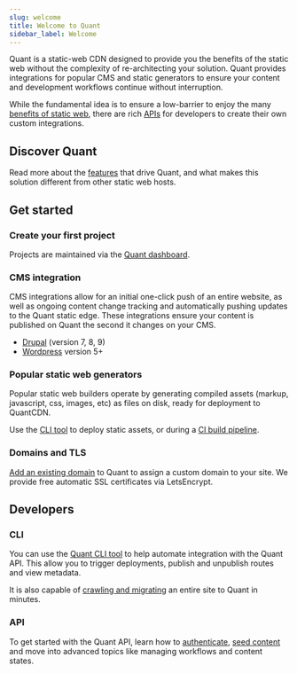 ```yaml
---
slug: welcome
title: Welcome to Quant
sidebar_label: Welcome
---
```


Quant is a static-web CDN designed to provide you the benefits of the static web without the complexity of re-architecting your solution. Quant provides integrations for popular CMS and static generators to ensure your content and development workflows continue without interruption.

While the fundamental idea is to ensure a low-barrier to enjoy the many [benefits of static web](https://www.quantcdn.io/benefits), there are rich [APIs](/docs/api/get-started) for developers to create their own custom integrations.

## Discover Quant

Read more about the [features](https://www.quantcdn.io/features) that drive Quant, and what makes this solution different from other static web hosts.


## Get started

### Create your first project

Projects are maintained via the [Quant dashboard](/docs/dashboard/get-started).

### CMS integration

CMS integrations allow for an initial one-click push of an entire website, as well as ongoing content change tracking and automatically pushing updates to the Quant static edge. These integrations ensure your content is published on Quant the second it changes on your CMS.

* [Drupal](https://www.drupal.org/project/quantcdn) (version 7, 8, 9)
* [Wordpress](https://wordpress.org/plugins/quant/) version 5+

### Popular static web generators

Popular static web builders operate by generating compiled assets (markup, javascript, css, images, etc) as files on disk, ready for deployment to QuantCDN.

Use the [CLI tool](/docs/cli/get-started) to deploy static assets, or during a [CI build pipeline](/docs/cli/continuous-integration).

### Domains and TLS
[Add an existing domain](/docs/dashboard/domains) to Quant to assign a custom domain to your site. We provide free automatic SSL certificates via LetsEncrypt.


## Developers
### CLI
You can use the [Quant CLI tool](/docs/cli/get-started) to help automate integration with the Quant API. This allow you to trigger deployments, publish and unpublish routes and view metadata.

It is also capable of [crawling and migrating](/docs/cli/crawler) an entire site to Quant in minutes.

### API
To get started with the Quant API, learn how to [authenticate](/docs/api/get-started#make-a-request), [seed content](/docs/api/get-started#sending-content-to-the-api) and move into advanced topics like managing workflows and content states.
